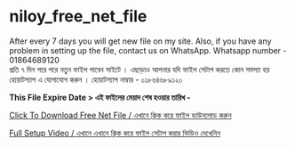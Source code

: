 # niloy_free_net_file

After every 7 days you will get new file on my site. Also, if you have any problem in setting up the file, contact us on WhatsApp. Whatsapp number - 01864689120
<br>
প্রতি ৭ দিন পরে পরে নতুন ফাইল পাবেন সাইটে । এছাড়াও আপনার যদি ফাইল সেটাপ করতে কোন সমস্যা হয় হোয়াটস্যাপ এ যোগাযোগ করুন । হোয়াটস্যাপ নাম্বার - ০১৮৬৪৬৮৯১২০

<b>This File Expire Date > এই ফাইলের মেয়াদ শেষ হওয়ার তারিখ - </b>

<a href="https://drive.google.com/uc?export=download&id=1XLgur9z57Upe23mYjsad9E2UH6BdjW8j">Click To Download Free Net File / এখানে ক্লিক করে ফাইল ডাউনলোড করুন</a>
<br>

<a href="https://vimeo.com/852071390" target="blank">Full Setup Video / এখানে এখানে ক্লিক করে ফাইল সেটাপ করার ভিডিও দেখেনিন</a>

